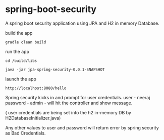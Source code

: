 # spring-boot-security

A spring boot security application using JPA and H2 in memory Database.

build the app

`gradle clean build`

run the app

`cd /build/libs`

`java -jar jpa-spring-security-0.0.1-SNAPSHOT`

launch the app

`http://localhost:8080/hello`

Spring security kicks in and prompt for user credentials. 
user - neeraj
password - admin - will hit the controller and show message.

( user credentials are being set into the h2 in-memory DB by H2DatabaseInitializer.java)

Any other values to user and password will return error by spring security as Bad Credentials.